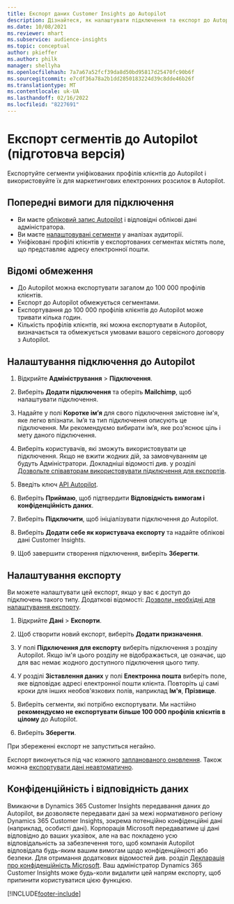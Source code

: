```yaml
---
title: Експорт даних Customer Insights до Autopilot
description: Дізнайтеся, як налаштувати підключення та експорт до Autopilot.
ms.date: 10/08/2021
ms.reviewer: mhart
ms.subservice: audience-insights
ms.topic: conceptual
author: pkieffer
ms.author: philk
manager: shellyha
ms.openlocfilehash: 7a7a67a52fcf39da8d50bd95817d25470fc90b6f
ms.sourcegitcommit: e7cdf36a78a2b1dd2850183224d39c8dde46b26f
ms.translationtype: MT
ms.contentlocale: uk-UA
ms.lasthandoff: 02/16/2022
ms.locfileid: "8227691"
---
```

# <a name="export-segments-to-autopilot-preview"></a>Експорт сегментів до Autopilot (підготовча версія)

Експортуйте сегменти уніфікованих профілів клієнтів до Autopilot і використовуйте їх для маркетингових електронних розсилок в Autopilot. 

## <a name="prerequisites-for-a-connection"></a>Попередні вимоги для підключення

-   Ви маєте [обліковий запис Autopilot](https://www.autopilothq.com/) і відповідні облікові дані адміністратора.
-   Ви маєте [налаштовувані сегменти](segments.md) у аналізах аудиторії.
-   Уніфіковані профілі клієнтів у експортованих сегментах містять поле, що представляє адресу електронної пошти.

## <a name="known-limitations"></a>Відомі обмеження

- До Autopilot можна експортувати загалом до 100 000 профілів клієнтів.
- Експорт до Autopilot обмежується сегментами.
- Експортування до 100 000 профілів клієнтів до Autopilot може тривати кілька годин. 
- Кількість профілів клієнтів, які можна експортувати в Autopilot, визначається та обмежується умовами вашого сервісного договору з Autopilot.

## <a name="set-up-connection-to-autopilot"></a>Налаштування підключення до Autopilot

1. Відкрийте **Адміністрування** > **Підключення**.

1. Виберіть **Додати підключення** та оберіть **Mailchimp**, щоб налаштувати підключення.

1. Надайте у полі **Коротке ім’я** для свого підключення змістовне ім'я, яке легко впізнати. Ім’я та тип підключення описують це підключення. Ми рекомендуємо вибирати ім’я, яке роз'яснює ціль і мету даного підключення.

1. Виберіть користувачів, які зможуть використовувати це підключення. Якщо не вжити жодних дій, за замовчуванням це будуть Адміністратори. Докладніші відомості див. у розділі [Дозвольте співавторам використовувати підключення для експортів](connections.md#allow-contributors-to-use-a-connection-for-exports).

1. Введіть ключ [API Autopilot](https://autopilot.docs.apiary.io/#).

1. Виберіть **Приймаю**, щоб підтвердити **Відповідність вимогам і конфіденційність даних**.

1. Виберіть **Підключити**, щоб ініціалізувати підключення до Autopilot.

1. Виберіть **Додати себе як користувача експорту** та надайте облікові дані Customer Insights.

1. Щоб завершити створення підключення, виберіть **Зберегти**.

## <a name="configure-an-export"></a>Налаштування експорту

Ви можете налаштувати цей експорт, якщо у вас є доступ до підключень такого типу. Додаткові відомості: [Дозволи, необхідні для налаштування експорту](export-destinations.md#set-up-a-new-export).

1. Відкрийте **Дані** > **Експорти**.

1. Щоб створити новий експорт, виберіть **Додати призначення**.

1. У полі **Підключення для експорту** виберіть підключення з розділу Autopilot. Якщо ім'я цього розділу не відображається, це означає, що для вас немає жодного доступного підключення цього типу.

1. У розділі **Зіставлення даних** у полі **Електронна пошта** виберіть поле, яке відповідає адресі електронної пошти клієнта. Повторіть ці самі кроки для інших необов'язкових полів, наприклад **Ім'я**, **Прізвище**.

1. Виберіть сегменти, які потрібно експортувати. Ми настійно **рекомендуємо не експортувати більше 100 000 профілів клієнтів в цілому** до Autopilot. 

1. Виберіть **Зберегти**.

При збереженні експорт не запуститься негайно.

Експорт виконується під час кожного [запланованого оновлення](system.md#schedule-tab). Також можна [експортувати дані неавтоматично](export-destinations.md#run-exports-on-demand). 

## <a name="data-privacy-and-compliance"></a>Конфіденційність і відповідність даних

Вмикаючи в Dynamics 365 Customer Insights передавання даних до Autopilot, ви дозволяєте передавати дані за межі нормативного регіону Dynamics 365 Customer Insights, зокрема потенційно конфіденційні дані (наприклад, особисті дані). Корпорація Microsoft передаватиме ці дані відповідно до ваших указівок, але на вас покладено усю відповідальність за забезпечення того, щоб компанія Autopilot відповідала будь-яким вашим вимогам щодо конфіденційності або безпеки. Для отримання додаткових відомостей див. розділ [Декларація про конфіденційність Microsoft](https://go.microsoft.com/fwlink/?linkid=396732).
Ваш адміністратор Dynamics 365 Customer Insights може будь-коли видалити цей напрям експорту, щоб припинити користуватися цією функцією.


[!INCLUDE[footer-include](../includes/footer-banner.md)]
